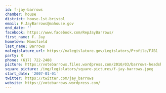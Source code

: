 ```yaml
---
id: f-jay-barrows
chamber: house
district: house-1st-bristol
email: F.JayBarrows@mahouse.gov
end_date: ''
facebook: https://www.facebook.com/RepJayBarrows/
first_name: F. Jay
hometown: Mansfield
last_name: Barrows
malegislature_url: https://malegislature.gov/Legislators/Profile/FJB1
party: R
phone: (617) 722-2488
picture: https://votebarrows.files.wordpress.com/2010/03/barrows-headshot.jpg
square_picture: /img/legislators/square-pictures/f-jay-barrows.jpeg
start_date: '2007-01-01'
twitter: https://twitter.com/jay_barrows
website: https://votebarrows.wordpress.com/
---
```

